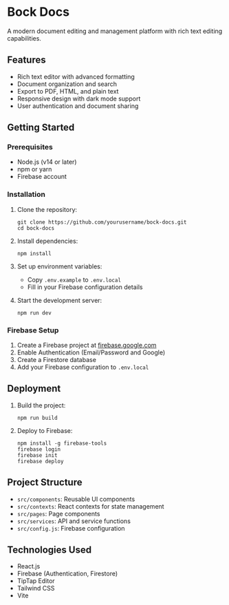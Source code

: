 # Bock Docs

A modern document editing and management platform with rich text editing capabilities.

## Features

- Rich text editor with advanced formatting
- Document organization and search
- Export to PDF, HTML, and plain text
- Responsive design with dark mode support
- User authentication and document sharing

## Getting Started

### Prerequisites

- Node.js (v14 or later)
- npm or yarn
- Firebase account

### Installation

1. Clone the repository:
   ```
   git clone https://github.com/yourusername/bock-docs.git
   cd bock-docs
   ```

2. Install dependencies:
   ```
   npm install
   ```

3. Set up environment variables:
   - Copy `.env.example` to `.env.local`
   - Fill in your Firebase configuration details

4. Start the development server:
   ```
   npm run dev
   ```

### Firebase Setup

1. Create a Firebase project at [firebase.google.com](https://firebase.google.com)
2. Enable Authentication (Email/Password and Google)
3. Create a Firestore database
4. Add your Firebase configuration to `.env.local`

## Deployment

1. Build the project:
   ```
   npm run build
   ```

2. Deploy to Firebase:
   ```
   npm install -g firebase-tools
   firebase login
   firebase init
   firebase deploy
   ```

## Project Structure

- `src/components`: Reusable UI components
- `src/contexts`: React contexts for state management
- `src/pages`: Page components
- `src/services`: API and service functions
- `src/config.js`: Firebase configuration

## Technologies Used

- React.js
- Firebase (Authentication, Firestore)
- TipTap Editor
- Tailwind CSS
- Vite

